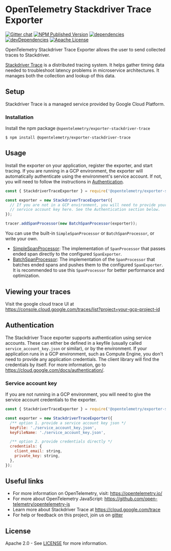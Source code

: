 # OpenTelemetry Stackdriver Trace Exporter
[![Gitter chat][gitter-image]][gitter-url]
[![NPM Published Version][npm-img]][npm-url]
[![dependencies][dependencies-image]][dependencies-url]
[![devDependencies][devDependencies-image]][devDependencies-url]
[![Apache License][license-image]][license-image]

OpenTelemetry Stackdriver Trace Exporter allows the user to send collected traces to Stackdriver.

[Stackdriver Trace](https://cloud.google.com/trace) is a distributed tracing system. It helps gather timing data needed to troubleshoot latency problems in microservice architectures. It manages both the collection and lookup of this data.

## Setup

Stackdriver Trace is a managed service provided by Google Cloud Platform.

### Installation

Install the npm package `@opentelemetry/exporter-stackdriver-trace`

```shell
$ npm install @opentelemetry/exporter-stackdriver-trace
```

## Usage

Install the exporter on your application, register the exporter, and start tracing. If you are running in a GCP environment, the exporter will automatically authenticate using the environment's service account. If not, you will need to follow the instructions in [Authentication](#Authentication).

```js
const { StackdriverTraceExporter } = require('@opentelemetry/exporter-stackdriver-trace');

const exporter = new StackdriverTraceExporter({
  // If you are not in a GCP environment, you will need to provide your
  // service account key here. See the Authentication section below.
});

tracer.addSpanProcessor(new BatchSpanProcessor(exporter));
```

You can use the built-in `SimpleSpanProcessor` or `BatchSpanProcessor`, or write your own.

- [SimpleSpanProcessor](https://github.com/open-telemetry/opentelemetry-specification/blob/master/specification/sdk-tracing.md#simple-processor): The implementation of `SpanProcessor` that passes ended span directly to the configured `SpanExporter`.
- [BatchSpanProcessor](https://github.com/open-telemetry/opentelemetry-specification/blob/master/specification/sdk-tracing.md#batching-processor): The implementation of the `SpanProcessor` that batches ended spans and pushes them to the configured `SpanExporter`. It is recommended to use this `SpanProcessor` for better performance and optimization.

## Viewing your traces

Visit the google cloud trace UI at https://console.cloud.google.com/traces/list?project=your-gcp-project-id


## Authentication

The Stackdriver Trace exporter supports authentication using service accounts. These can either be defined in a keyfile (usually called `service_account_key.json` or similar), or by the environment. If your application runs in a GCP environment, such as Compute Engine, you don't need to provide any application credentials. The client library will find the credentials by itself. For more information, go to <https://cloud.google.com/docs/authentication/>.

### Service account key

If you are not running in a GCP environment, you will need to give the service account credentials to the exporter.

```js
const { StackdriverTraceExporter } = require('@opentelemetry/exporter-stackdriver-trace');

const exporter = new StackdriverTraceExporter({
  /** option 1. provide a service account key json */
  keyFile: './service_account_key.json',
  keyFileName: './service_account_key.json',

  /** option 2. provide credentials directly */
  credentials: {
    client_email: string,
    private_key: string,
  },
});
```

## Useful links
- For more information on OpenTelemetry, visit: <https://opentelemetry.io/>
- For more about OpenTelemetry JavaScript: <https://github.com/open-telemetry/opentelemetry-js>
- Learn more about Stackdriver Trace at https://cloud.google.com/trace
- For help or feedback on this project, join us on [gitter][gitter-url]

## License

Apache 2.0 - See [LICENSE][license-url] for more information.

[gitter-image]: https://badges.gitter.im/open-telemetry/opentelemetry-js.svg
[gitter-url]: https://gitter.im/open-telemetry/opentelemetry-node?utm_source=badge&utm_medium=badge&utm_campaign=pr-badge&utm_content=badge
[license-url]: https://github.com/open-telemetry/opentelemetry-js/blob/master/LICENSE
[license-image]: https://img.shields.io/badge/license-Apache_2.0-green.svg?style=flat
[dependencies-image]: https://david-dm.org/open-telemetry/opentelemetry-js/status.svg?path=packages/opentelemetry-exporter-stackdriver-trace
[dependencies-url]: https://david-dm.org/open-telemetry/opentelemetry-js?path=packages%2Fopentelemetry-exporter-stackdriver-trace
[devDependencies-image]: https://david-dm.org/open-telemetry/opentelemetry-js/dev-status.svg?path=packages/opentelemetry-exporter-stackdriver-trace
[devDependencies-url]: https://david-dm.org/open-telemetry/opentelemetry-js?path=packages%2Fopentelemetry-exporter-stackdriver-trace&type=dev
[npm-url]: https://www.npmjs.com/package/@opentelemetry/exporter-stackdriver-trace
[npm-img]: https://badge.fury.io/js/%40opentelemetry%2Fexporter-stackdriver-trace.svg
